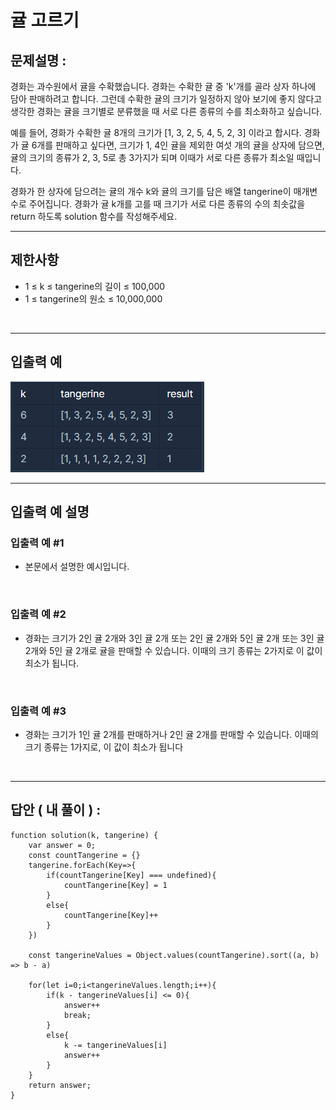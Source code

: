 # 귤 고르기

## 문제설명 :

경화는 과수원에서 귤을 수확했습니다. 경화는 수확한 귤 중 'k'개를 골라 상자 하나에 담아 판매하려고 합니다. 그런데 수확한 귤의 크기가 일정하지 않아 보기에 좋지 않다고 생각한 경화는 귤을 크기별로 분류했을 때 서로 다른 종류의 수를 최소화하고 싶습니다.

예를 들어, 경화가 수확한 귤 8개의 크기가 [1, 3, 2, 5, 4, 5, 2, 3] 이라고 합시다. 경화가 귤 6개를 판매하고 싶다면, 크기가 1, 4인 귤을 제외한 여섯 개의 귤을 상자에 담으면, 귤의 크기의 종류가 2, 3, 5로 총 3가지가 되며 이때가 서로 다른 종류가 최소일 때입니다.

경화가 한 상자에 담으려는 귤의 개수 k와 귤의 크기를 담은 배열 tangerine이 매개변수로 주어집니다. 경화가 귤 k개를 고를 때 크기가 서로 다른 종류의 수의 최솟값을 return 하도록 solution 함수를 작성해주세요.

---

## 제한사항

- 1 ≤ k ≤ tangerine의 길이 ≤ 100,000
- 1 ≤ tangerine의 원소 ≤ 10,000,000

<br/>

---

## 입출력 예

<img src ='귤 고르기.png'>

<br/>

---

## 입출력 예 설명

### 입출력 예 #1

- 본문에서 설명한 예시입니다.

<br/>

### 입출력 예 #2

- 경화는 크기가 2인 귤 2개와 3인 귤 2개 또는 2인 귤 2개와 5인 귤 2개 또는 3인 귤 2개와 5인 귤 2개로 귤을 판매할 수 있습니다. 이때의 크기 종류는 2가지로 이 값이 최소가 됩니다.

<br/>

### 입출력 예 #3

- 경화는 크기가 1인 귤 2개를 판매하거나 2인 귤 2개를 판매할 수 있습니다. 이때의 크기 종류는 1가지로, 이 값이 최소가 됩니다

<br/>

---

## 답안 ( 내 풀이 ) :

```
function solution(k, tangerine) {
    var answer = 0;
    const countTangerine = {}
    tangerine.forEach(Key=>{
        if(countTangerine[Key] === undefined){
            countTangerine[Key] = 1
        }
        else{
            countTangerine[Key]++
        }
    })

    const tangerineValues = Object.values(countTangerine).sort((a, b) => b - a)

    for(let i=0;i<tangerineValues.length;i++){
        if(k - tangerineValues[i] <= 0){
            answer++
            break;
        }
        else{
            k -= tangerineValues[i]
            answer++
        }
    }
    return answer;
}
```
